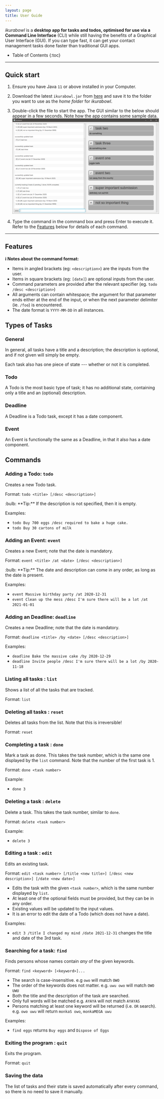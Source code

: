 ```yaml
---
layout: page
title: User Guide
---
```


_ikurabowl_ is a **desktop app for tasks and todos, optimised for use via a Command Line Interface** (CLI) while still having the benefits of a Graphical User Interface (GUI). If you can type fast, it can get your contact management tasks done faster than traditional GUI apps.

* Table of Contents
{:toc}

--------------------------------------------------------------------------------------------------------------------

## Quick start

1. Ensure you have Java `11` or above installed in your Computer.

1. Download the latest `ikurabowl.jar` from [here](https://github.com/zhiayang/ip/releases) and save it to the folder you want to use as the _home folder_ for _ikurabowl_.

1. Double-click the file to start the app. The GUI similar to the below should appear in a few seconds. Note how the app contains some sample data.<br>
   ![Ui](./Ui.png)

1. Type the command in the command box and press Enter to execute it. Refer to the [Features](#features) below for details of each command.

--------------------------------------------------------------------------------------------------------------------

## Features

<div markdown="block" class="alert alert-info">

**:information_source: Notes about the command format:**<br>

* Items in angled brackets (eg: `<description>`) are the inputs from the user.
* Items in square brackets (eg: `[date]`) are optional inputs from the user.
* Command parameters are provided after the relevant specifier (eg. `todo /desc <description>`)
* All arguments can contain whitespace; the argument for that parameter ends either at the end of the input, or when the next parameter delimiter (ie. `/foo`) is encountered.
* The date format is `YYYY-MM-DD` in all instances.

</div>

## Types of Tasks

### General

In general, all tasks have a title and a description; the description is optional, and
if not given will simply be empty.

Each task also has one piece of state --- whether or not it is completed.

### Todo

A Todo is the most basic type of task; it has no additional state, containing only a
title and an (optional) description.


### Deadline

A Deadline is a Todo task, except it has a date component.


### Event

An Event is functionally the same as a Deadline, in that it also has a date component.







## Commands

### Adding a Todo: `todo`

Creates a new Todo task.

Format: `todo <title> [/desc <description>]​`

<div markdown="span" class="alert alert-primary">:bulb: **Tip:**
If the description is not specified, then it is empty.
</div>

Examples:
* `todo Buy 700 eggs /desc required to bake a huge cake.`
* `todo Buy 30 cartons of milk`


### Adding an Event: `event`

Creates a new Event; note that the date is mandatory.

Format: `event <title> /at <date> [/desc <description>​]`

<div markdown="span" class="alert alert-primary">:bulb: **Tip:**
The date and description can come in any order, as long as the date is present.
</div>

Examples:
* `event Massive birthday party /at 2020-12-31`
* `event Clean up the mess /desc I'm sure there will be a lot /at 2021-01-01`



### Adding an Deadline: `deadline`

Creates a new Deadline; note that the date is mandatory.

Format: `deadline <title> /by <date> [/desc <description>​]`

Examples:
* `deadline Bake the massive cake /by 2020-12-29`
* `deadline Invite people /desc I'm sure there will be a lot /by 2020-11-18`


### Listing all tasks : `list`

Shows a list of all the tasks that are tracked.

Format: `list`


### Deleting all tasks : `reset`

Deletes all tasks from the list. Note that this is irreversible!

Format: `reset`



### Completing a task : `done`

Mark a task as done. This takes the task number, which is the same one displayed by the `list` command. Note that the number of the first task is 1.

Format: `done <task number>`

Example:
* `done 3`


### Deleting a task : `delete`

Delete a task. This takes the task number, similar to `done`.

Format: `delete <task number>`

Example:
* `delete 3`



### Editing a task : `edit`

Edits an existing task.

Format: `edit <task number> [/title <new title>] [/desc <new description>] [/date <new date>]`

* Edits the task with the given `<task number>`, which is the same number displayed by `list`.
* At least one of the optional fields must be provided, but they can be in any order.
* Existing values will be updated to the input values.
* It is an error to edit the date of a Todo (which does not have a date).

Examples:
*  `edit 3 /title I changed my mind /date 2021-12-31` changes the title and date of the 3rd task.



### Searching for a task: `find`

Finds persons whose names contain *any* of the given keywords.

Format: `find <keyword> [<keyword>]...`

* The search is case-insensitive. e.g `owo` will match `OWO`
* The order of the keywords does not matter. e.g. `uwu owo` will match `OWO UWU`
* Both the title and the description of the task are searched.
* Only full words will be matched e.g. `AYAYA` will not match `AYAYAS`
* Persons matching at least one keyword will be returned (i.e. `OR` search).
  e.g. `owo uwu` will return `monkaS owo`, `monkaMEGA uwu`

Examples:
* `find eggs` returns `Buy eggs` and `Dispose of Eggs`

### Exiting the program : `quit`

Exits the program.

Format: `quit`

### Saving the data

The list of tasks and their state is saved automatically after every command, so there is no need to save it manually.
